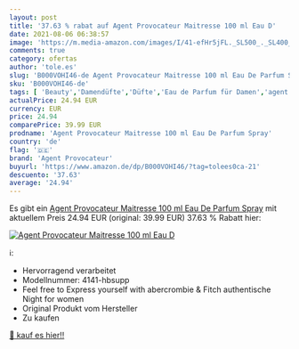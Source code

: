 ```yaml
---
layout: post
title: '37.63 % rabat auf Agent Provocateur Maitresse 100 ml Eau D'
date: 2021-08-06 06:38:57
image: 'https://m.media-amazon.com/images/I/41-efHr5jFL._SL500_._SL400_.jpg'
comments: true
category: ofertas
author: 'tole.es'
slug: 'B000VOHI46-de Agent Provocateur Maitresse 100 ml Eau De Parfum Spray'
sku: 'B000VOHI46-de'
tags: [ 'Beauty','Damendüfte','Düfte','Eau de Parfum für Damen','agent provocateur', ]
actualPrice: 24.94 EUR
currency: EUR
price: 24.94
comparePrice: 39.99 EUR
prodname: 'Agent Provocateur Maitresse 100 ml Eau De Parfum Spray'
country: 'de'
flag: '🇩🇪'
brand: 'Agent Provocateur'
buyurl: 'https://www.amazon.de/dp/B000VOHI46/?tag=tolees0ca-21'
descuento: '37.63'
average: '24.94'
---
```


Es gibt ein [Agent Provocateur Maitresse 100 ml Eau De Parfum Spray](https://www.amazon.de/dp/B000VOHI46/?tag=tolees0ca-21) mit aktuellem Preis 24.94 EUR (original: 39.99 EUR) 37.63 % Rabatt hier:

[![Agent Provocateur Maitresse 100 ml Eau D](https://m.media-amazon.com/images/I/41-efHr5jFL._SL500_._SL400_.jpg)](https://www.amazon.de/dp/B000VOHI46/?tag=tolees0ca-21)

ℹ️:

- Hervorragend verarbeitet
- Modellnummer: 4141-hbsupp
- Feel free to Express yourself with abercrombie & Fitch authentische Night for women
- Original Produkt vom Hersteller
- Zu kaufen

[🛒 kauf es hier!!](https://www.amazon.de/dp/B000VOHI46/?tag=tolees0ca-21)
